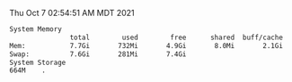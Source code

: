 Thu Oct  7 02:54:51 AM MDT 2021
```bash
System Memory
               total        used        free      shared  buff/cache   available
Mem:           7.7Gi       732Mi       4.9Gi       8.0Mi       2.1Gi       6.6Gi
Swap:          7.6Gi       281Mi       7.4Gi
System Storage
664M	.
```
```bash
